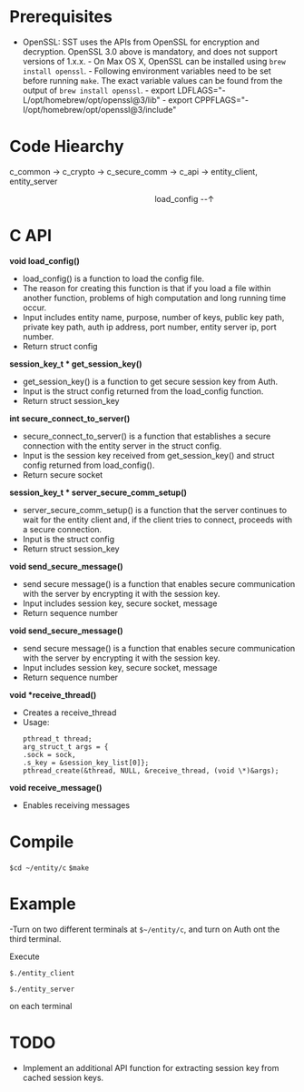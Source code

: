 # Prerequisites

-   OpenSSL:
    SST uses the APIs from OpenSSL for encryption and decryption. OpenSSL 3.0 above is mandatory, and does not support versions of 1.x.x. - On Max OS X, OpenSSL can be installed using `brew install openssl`. - Following environment variables need to be set before running `make`. The exact variable values can be found from the output of `brew install openssl`. - export LDFLAGS="-L/opt/homebrew/opt/openssl@3/lib" - export CPPFLAGS="-I/opt/homebrew/opt/openssl@3/include"

# Code Hiearchy

c_common -> c_crypto -> c_secure_comm -> c_api -> entity_client, entity_server

&nbsp;&nbsp;&nbsp;&nbsp;&nbsp;&nbsp;&nbsp;&nbsp;&nbsp;&nbsp;&nbsp;&nbsp;&nbsp;&nbsp;&nbsp;&nbsp;&nbsp;&nbsp;&nbsp;&nbsp;&nbsp;&nbsp;&nbsp;&nbsp;&nbsp;&nbsp;&nbsp;&nbsp;&nbsp;&nbsp;&nbsp;&nbsp;&nbsp;&nbsp;&nbsp;&nbsp;&nbsp;&nbsp;&nbsp;&nbsp;&nbsp;&nbsp;&nbsp;&nbsp;&nbsp;&nbsp;&nbsp;&nbsp;&nbsp;&nbsp;&nbsp;&nbsp;&nbsp;&nbsp;&nbsp;&nbsp;&nbsp;&nbsp;&nbsp;&nbsp;&nbsp;&nbsp;&nbsp;&nbsp;&nbsp;load_config --&uarr;

# C API

**void load_config()**

-   load_config() is a function to load the config file.
-   The reason for creating this function is that if you load a file within another function, problems of high computation and long running time occur.
-   Input includes entity name, purpose, number of keys, public key path, private key path, auth ip address, port number, entity server ip, port number.
-   Return struct config

**session_key_t \* get_session_key()**

-   get_session_key() is a function to get secure session key from Auth.
-   Input is the struct config returned from the load_config function.
-   Return struct session_key

**int secure_connect_to_server()**

-   secure_connect_to_server() is a function that establishes a secure connection with the entity server in the struct config.
-   Input is the session key received from get_session_key() and struct config returned from load_config().
-   Return secure socket

**session_key_t \* server_secure_comm_setup()**

-   server_secure_comm_setup() is a function that the server continues to wait for the entity client and, if the client tries to connect, proceeds with a secure connection.
-   Input is the struct config
-   Return struct session_key

**void send_secure_message()**

-   send secure message() is a function that enables secure communication with the server by encrypting it with the session key.
-   Input includes session key, secure socket, message
-   Return sequence number

**void send_secure_message()**

-   send secure message() is a function that enables secure communication with the server by encrypting it with the session key.
-   Input includes session key, secure socket, message
-   Return sequence number

**void \*receive_thread()**

-   Creates a receive_thread
-   Usage:
    ```
    pthread_t thread;
    arg_struct_t args = {
    .sock = sock,
    .s_key = &session_key_list[0]};
    pthread_create(&thread, NULL, &receive_thread, (void \*)&args);
    ```

**void receive_message()**

-   Enables receiving messages

# Compile

`$cd ~/entity/c`
`$make`

# Example

-Turn on two different terminals at `$~/entity/c`, and turn on Auth ont the third terminal.

Execute

`$./entity_client`

`$./entity_server`

on each terminal

# TODO

-   Implement an additional API function for extracting session key from cached session keys.
